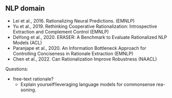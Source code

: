 ## NLP domain
- Lei et al., 2016. Rationalizing Neural Predictions. (EMNLP)
- Yu et al., 2019. Rethinking Cooperative Rationalization: Introspective Extraction and Complement Control (EMNLP)
- DeYong et al., 2020. ERASER: A Benchmark to Evaluate Rationalized NLP Models (ACL)
- Paranjape et al., 2020. An Information Bottleneck Approach for Controlling Conciseness in Rationale Extraction (EMNLP)
- Chen et al., 2022. Can Rationalization Improve Robustness (NAACL)


Questions:
- free-text rationale?
  - Explain yourself!leveraging  language  models  for  commonsense  rea-soning.

